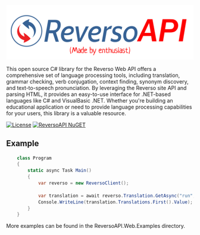 <img src="https://github.com/mtokar3v/ReversoAPI-NET/blob/master/ReversoAPI.Docs/Static/Images/Title.jpg">

This open source C# library for the Reverso Web API offers a comprehensive set of language processing tools, including translation, grammar checking, verb conjugation, context finding, synonym discovery, and text-to-speech pronunciation. By leveraging the Reverso site API and parsing HTML, it provides an easy-to-use interface for .NET-based languages like C# and VisualBasic .NET. Whether you're building an educational application or need to provide language processing capabilities for your users, this library is a valuable resource.

[![License](https://img.shields.io/github/license/JohnnyCrazy/SpotifyAPI-NET?style=flat-square)](./LICENSE)
[![ReversoAPI NuGET](https://img.shields.io/nuget/vpre/ReversoAPI?label=ReversoAPI&style=flat-square)](https://www.nuget.org/packages/ReversoAPI/)
## Example

```csharp
    class Program
    {
        static async Task Main()
        {
            var reverso = new ReversoClient();

            var translation = await reverso.Translation.GetAsync("run", Language.English, Language.Russian);
            Console.WriteLine(translation.Translations.First().Value);
        }
    }
```
    
More examples can be found in the ReversoAPI.Web.Examples directory.
